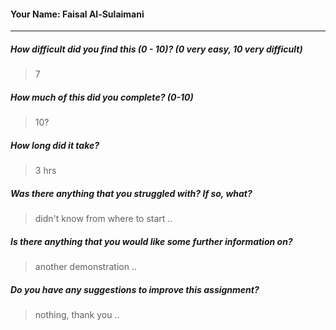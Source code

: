 #### Your Name: Faisal Al-Sulaimani

---

##### How difficult did you find this (0 - 10)? (0 very easy, 10 very difficult)
> 7

##### How much of this did you complete? (0-10)
> 10?

##### How long did it take?
> 3 hrs

##### Was there anything that you struggled with?  If so, what?
> didn't know from where to start ..

##### Is there anything that you would like some further information on?
> another demonstration ..

##### Do you have any suggestions to improve this assignment?
> nothing, thank you ..
